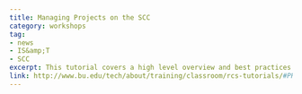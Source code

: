 ```yaml
---
title: Managing Projects on the SCC
category: workshops
tag: 
- news
- IS&amp;T
- SCC
excerpt: This tutorial covers a high level overview and best practices for managing projects on the Shared Computing Cluster (SCC). Topics include compute resources, project creation, project management, storage/SU allocation management, and the Buy-In Program. Recommended for new research faculty/staff, Lead Project Investigators (LPIs), Administrative Contacts, and active researchers on the SCC.
link: http://www.bu.edu/tech/about/training/classroom/rcs-tutorials/#PROJMANAGEMENT
---
```

